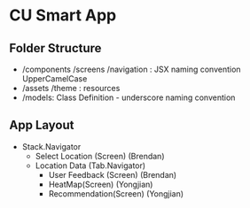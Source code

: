 # CU Smart App

## Folder Structure
- /components  /screens /navigation : JSX naming convention UpperCamelCase
- /assets /theme : resources
- /models: Class Definition - underscore naming convention

## App Layout
-   Stack.Navigator
	-   Select Location  (Screen) (Brendan)
	-   Location Data (Tab.Navigator)
		-   User Feedback  (Screen) (Brendan)
	    -   HeatMap(Screen) (Yongjian)
	    -   Recommendation(Screen)  (Yongjian)
